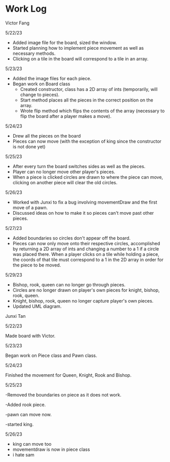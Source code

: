 # Work Log

Victor Fang

5/22/23

* Added image file for the board, sized the window.
* Started planning how to implement piece movement as well as necessary methods.
* Clicking on a tile in the board will correspond to a tile in an array.

5/23/23

* Added the image files for each piece.
* Began work on Board class
  * Created constructor, class has a 2D array of ints (temporarily, will change to pieces).
  * Start method places all the pieces in the correct position on the array.
  * Wrote flip method which flips the contents of the array (necessary to flip the board after a player makes a move).

5/24/23

* Drew all the pieces on the board
* Pieces can now move (with the exception of king since the constructor is not done yet)

5/25/23

* After every turn the board switches sides as well as the pieces.
* Player can no longer move other player's pieces.
* When a piece is clicked circles are drawn to where the piece can move, clicking on another piece will clear the old circles.

5/26/23

* Worked with Junxi to fix a bug involving movementDraw and the first move of a pawn.
* Discussed ideas on how to make it so pieces can't move past other pieces.

5/27/23

* Added boundaries so circles don't appear off the board.
* Pieces can now only move onto their respective circles, accomplished by returning a 2D array of ints and changing a number to a 1 if a circle was placed there. When a player clicks on a tile while holding a piece, the coords of that tile must correspond to a 1 in the 2D array in order for the piece to be moved.

5/29/23

* Bishop, rook, queen can no longer go through pieces.
* Circles are no longer drawn on player's own pieces for knight, bishop, rook, queen.
* Knight, bishop, rook, queen no longer capture player's own pieces.
* Updated UML diagram.

Junxi Tan

5/22/23

Made board with Victor.

5/23/23

Began work on Piece class and Pawn class.

5/24/23

Finished the movement for Queen, Knight, Rook and Bishop.

5/25/23

-Removed the boundaries on piece as it does not work.

-Added rook piece.

-pawn can move now.

-started king.

5/26/23
- king can move too
- movementdraw is now in piece class
- i hate sam
